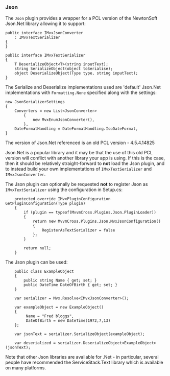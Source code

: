 ### Json

The `Json` plugin provides a wrapper for a PCL version of the NewtonSoft Json.Net library allowing it to support:

    public interface IMvxJsonConverter 
        : IMvxTextSerializer
    {
    }

    public interface IMvxTextSerializer
    {
        T DeserializeObject<T>(string inputText);
        string SerializeObject(object toSerialise);
        object DeserializeObject(Type type, string inputText);
    }

The Serialize and Deserialize implementations used are 'default' Json.Net implementations with `Formatting.None` specified along with the settings:

    new JsonSerializerSettings
    {
        Converters = new List<JsonConverter>
            {
                new MvxEnumJsonConverter(),
            },
        DateFormatHandling = DateFormatHandling.IsoDateFormat,
    }
 
The version of Json.Net referenced is an old PCL version - 4.5.4.14825

Json.Net is a popular library and it may be that the use of this old PCL version will conflict with another library your app is using. If this is the case, then it should be relatively straight-forward to **not** load the Json plugin, and to instead build your own implementations of `IMvxTextSerializer` and `IMvxJsonConverter`.

The Json plugin can optionally be requested **not** to register Json as `IMvxTextSerializer` using the configuration in Setup.cs:


        protected override IMvxPluginConfiguration GetPluginConfiguration(Type plugin)
        {
            if (plugin == typeof(MvvmCross.Plugins.Json.PluginLoader))
            {
                return new MvvmCross.Plugins.Json.MvxJsonConfiguration()
                {
                    RegisterAsTextSerializer = false
                };
            }
            
            return null;
        }

The Json plugin can be used:

        public class ExampleObject
        {
            public string Name { get; set; }
            public DateTime DateOfBirth { get; set; }
        }

        var serializer = Mvx.Resolve<IMvxJsonConverter>();
        
        var exampleObject = new ExampleObject()
        {
             Name = "Fred bloggs",
             DateOfBirth = new DateTime(1972,7,13)
        };
        
        var jsonText = serializer.SerializeObject(exampleObject);
        
        var deserialized = serializer.DeserializeObject<ExampleObject>(jsonText);
        
Note that other Json libraries are available for .Net - in particular, several people have recommended the ServiceStack.Text library which is available on many platforms.